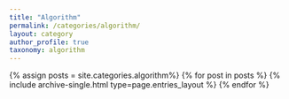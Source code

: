 ```yaml
---
title: "Algorithm"
permalink: /categories/algorithm/
layout: category
author_profile: true
taxonomy: algorithm
---
```


{% assign posts = site.categories.algorithm%}
{% for post in posts %} {% include archive-single.html type=page.entries_layout %} {% endfor %}
